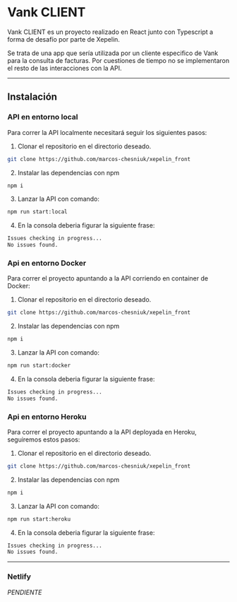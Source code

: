# Vank CLIENT

Vank CLIENT es un proyecto realizado en React junto con Typescript a forma de desafío por parte de Xepelin.

Se trata de una app que sería utilizada por un cliente especifico de Vank para la consulta de facturas.
Por cuestiones de tiempo no se implementaron el resto de las interacciones con la API.

---

## Instalación


### API en entorno local

Para correr la API localmente necesitará seguir los siguientes pasos:

1. Clonar el repositorio en el directorio deseado.

```bash
git clone https://github.com/marcos-chesniuk/xepelin_front

```

2. Instalar las dependencias con npm

```bash
npm i
```

3. Lanzar la API con comando:

```bash
npm run start:local
```

4. En la consola deberia figurar la siguiente frase:

```bash
Issues checking in progress...
No issues found.
```

### Api en entorno Docker

Para correr el proyecto apuntando a la API corriendo en container de Docker:

1. Clonar el repositorio en el directorio deseado.

```bash
git clone https://github.com/marcos-chesniuk/xepelin_front

```

2. Instalar las dependencias con npm

```bash
npm i
```

3. Lanzar la API con comando:

```bash
npm run start:docker
```

4. En la consola deberia figurar la siguiente frase:

```bash
Issues checking in progress...
No issues found.
```

### Api en entorno Heroku

Para correr el proyecto apuntando a la API deployada en Heroku, seguiremos estos pasos:

1. Clonar el repositorio en el directorio deseado.

```bash
git clone https://github.com/marcos-chesniuk/xepelin_front

```

2. Instalar las dependencias con npm

```bash
npm i
```

3. Lanzar la API con comando:

```bash
npm run start:heroku
```

4. En la consola deberia figurar la siguiente frase:

```bash
Issues checking in progress...
No issues found.
```

---

### Netlify

*PENDIENTE*